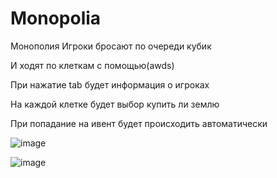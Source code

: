 # Monopolia
Монополия
Игроки бросают по очереди кубик

И ходят по клеткам с помощью(awds)

При нажатие tab будет информация о игроках

На каждой клетке будет выбор купить ли землю

При попадание на ивент будет происходить автоматически

![image](https://github.com/LopikMen/Monopolia/assets/105353472/25044bf5-59e7-4207-a684-4ade74d0e80b)
										
												
						
												
![image](https://github.com/LopikMen/Monopolia/assets/105353472/575a37cf-09f5-4263-9673-138aac7874b0)
